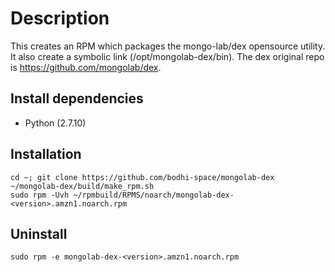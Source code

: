 # Description
This creates an RPM which packages the mongo-lab/dex opensource utility. It also create a symbolic link (/opt/mongolab-dex/bin).  The dex original repo is https://github.com/mongolab/dex.

## Install dependencies
- Python (2.7.10)

## Installation
```
cd ~; git clone https://github.com/bodhi-space/mongolab-dex
~/mongolab-dex/build/make_rpm.sh
sudo rpm -Uvh ~/rpmbuild/RPMS/noarch/mongolab-dex-<version>.amzn1.noarch.rpm
```


## Uninstall
```
sudo rpm -e mongolab-dex-<version>.amzn1.noarch.rpm
```

